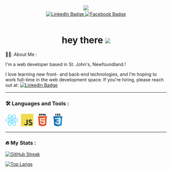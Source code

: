 
<div id="header" align="center">
  <img src="https://media.giphy.com/media/eg4q8ka6zQuQ2qgKwe/giphy.gif" width="200"/>
</div>
<div id="badges" align="center">
  <a href="https://www.linkedin.com/feed/">
    <img src="https://img.shields.io/badge/LinkedIn-blue?style=for-the-badge&logo=linkedin&logoColor=white" alt="LinkedIn Badge"/>
  </a>
  <a href="https://www.facebook.com/kyle.corcoran.9/">
    <img src="https://img.shields.io/badge/Facebook-gray?style=for-the-badge&logo=facebook&logoColor=white" alt="Facebook Badge"/>
  </a>
</div>
<div id="veiws" align="center">
  <img src="https://komarev.com/ghpvc/?username=kylecor23&style=flat-square&color=blue" alt=""/>
</div>
<div align = "center"> 
  <h1>
    hey there
    <img src="https://media.giphy.com/media/hvRJCLFzcasrR4ia7z/giphy.gif" width="30px"/>
  </h1>
</div>
👨‍💻: About Me :

I'm a web developer based in St. John's, Newfoundland.!

I love learning new front- and back-end technologies, and I'm hoping to work full-time in the web development space. If you're hiring, please reach out at: [![Linkedin Badge](https://img.shields.io/badge/-Kyle%20Corcoran-blue?style=flat&logo=Linkedin&logoColor=white)](https://www.linkedin.com/in/kyle-corcoran-897608233/)


---

### :hammer_and_wrench: Languages and Tools :
<img src="https://github.com/devicons/devicon/blob/master/icons/react/react-original.svg" title="React" alt="React" width="40" height="40"/>&nbsp;
<img src="https://github.com/devicons/devicon/blob/master/icons/javascript/javascript-original.svg" title="Java Script" alt="Java Script" width="40" height="40"/>&nbsp;
<img src="https://github.com/devicons/devicon/blob/master/icons/html5/html5-original-wordmark.svg" title="HTML" alt="HTML" width="40" height="40"/>&nbsp;
<img src="https://github.com/devicons/devicon/blob/master/icons/css3/css3-original-wordmark.svg" title="CSS" alt="CSS" width="40" height="40"/>&nbsp;


---

### :fire: My Stats :

[![GitHub Streak](http://github-readme-streak-stats.herokuapp.com?user=kylecor23&theme=dark&background=000000)](https://git.io/streak-stats)

[![Top Langs](https://github-readme-stats.vercel.app/api/top-langs/?username=kylecor23&layout=compact&theme=vision-friendly-dark)](https://github.com/anuraghazra/github-readme-stats)
